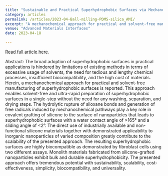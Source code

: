 ```yaml
---
title: "Sustainable and Practical Superhydrophobic Surfaces via Mechanochemical Grafting"
category: articles
permalink: /articles/2023-04-Ball-milling-PDMS-silica_AMI/
excerpt: "A mechanochemical approach for practical and solvent-free manufacturing of superhydrophobic surfaces is reported. This approach enables solvent-free and ultra-rapid preparation of superhydrophobic surfaces in a single-step without the need for any washing, separation, and drying steps."
venue: "Advanced Materials Interfaces"
date: 2023-04-18

---
```


<a href="https://doi.org/10.1002/admi.202300069">Read full article here</a>.

Abstract: The broad adoption of superhydrophobic surfaces in practical applications is hindered by limitations of existing methods in terms of excessive usage of solvents, the need for tedious and lengthy chemical processes, insufficient biocompatibility, and the high cost of materials. Herein, a mechanochemical approach for practical and solvent-free manufacturing of superhydrophobic surfaces is reported. This approach enables solvent-free and ultra-rapid preparation of superhydrophobic surfaces in a single-step without the need for any washing, separation, and drying steps. The hydrolytic rupture of siloxane bonds and generation of free radicals induced by mechanochemical pathways play a key role in covalent grafting of silicone to the surface of nanoparticles that leads to superhydrophobic surfaces with a water contact angle of >165° and a sliding angle of <2°. The direct use of industrially available and non-functional silicone materials together with demonstrated applicability to inorganic nanoparticles of varied composition greatly contribute to the scalability of the presented approach. The resulting superhydrophobic surfaces are highly biocompatible as demonstrated by fibroblast cells using two different assays. Monolith materials fabricated from silicone-grafted nanoparticles exhibit bulk and durable superhydrophobicity. The presented approach offers tremendous potential with sustainability, scalability, cost-effectiveness, simplicity, biocompatibility, and universality.

